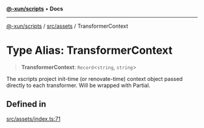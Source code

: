 [**@-xun/scripts**](../../../README.md) • **Docs**

***

[@-xun/scripts](../../../README.md) / [src/assets](../README.md) / TransformerContext

# Type Alias: TransformerContext

> **TransformerContext**: `Record`\<`string`, `string`\>

The xscripts project init-time (or renovate-time) context object passed
directly to each transformer. Will be wrapped with Partial.

## Defined in

[src/assets/index.ts:71](https://github.com/Xunnamius/xscripts/blob/dc527d1504edcd9b99add252bcfe23abb9ef9d78/src/assets/index.ts#L71)
